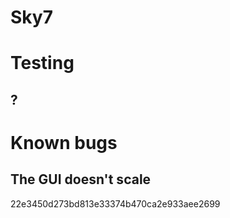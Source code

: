 # Sky7

# Testing
## ?


# Known bugs
## The GUI doesn't scale


22e3450d273bd813e33374b470ca2e933aee2699
